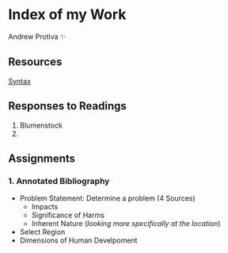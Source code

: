 # Index of my Work

Andrew Protiva :sparkles:

## Resources
[Syntax](https://help.github.com/en/github/writing-on-github/basic-writing-and-formatting-syntax)

## Responses to Readings
1. Blumenstock
1. 

## Assignments 
### 1. Annotated Bibliography
- Problem Statement: Determine a problem (4 Sources)
  - Impacts
  - Significance of Harms
  - Inherent Nature (*looking more specifically at the location*)
- Select Region
- Dimensions of Human Develpoment
